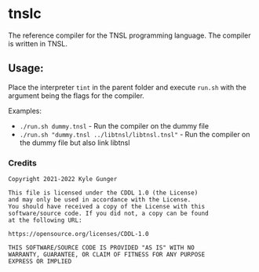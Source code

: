 # tnslc

The reference compiler for the TNSL programming language.  The compiler is written in TNSL.

## Usage:

Place the interpreter `tint` in the parent folder and execute `run.sh` with the argument being the flags for the compiler.

Examples:
- `./run.sh dummy.tnsl` - Run the compiler on the dummy file
- `./run.sh "dummy.tnsl ../libtnsl/libtnsl.tnsl"` - Run the compiler on the dummy file but also link libtnsl

### Credits

	Copyright 2021-2022 Kyle Gunger

	This file is licensed under the CDDL 1.0 (the License)
	and may only be used in accordance with the License.
	You should have received a copy of the License with this
	software/source code. If you did not, a copy can be found
	at the following URL:

	https://opensource.org/licenses/CDDL-1.0

	THIS SOFTWARE/SOURCE CODE IS PROVIDED "AS IS" WITH NO
	WARRANTY, GUARANTEE, OR CLAIM OF FITNESS FOR ANY PURPOSE
	EXPRESS OR IMPLIED